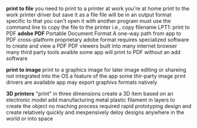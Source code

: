 **print to file**
you need to print to a printer at work
	you're at home 
print to the work printer driver 
	but save it as a file
file will be in an output format specific to that 
you can't open it with another program
must use the command line to copy the file to the printer
	i.e.,  copy filename LPT1:
print to PDF
**adobe PDF**
	Portable Document Format
	A one-way path from app to PDF
	cross-platform
proprietary adobe format
	requires specialized software to create and view a PDF
	PDF viewers built into many internet browser
many third party tools avaible 
	some app will print to PDF without an add software

**print to image**
print to a graphics image
	for later image editing or shareing
not integrated into the OS
	a feature of the app
some thir-party image print drivers are available
	app may export graphivs formats natively

**3D printers**
"print" in three dimensions
	create a 3D item based on an electronic model
add manufacturing
	metal plastic filament in layers to create the object
	no maching process required
rapid prototyping
	design and create relatively quickly and inexpensively
deloy designs anywhere in the world
	or into space